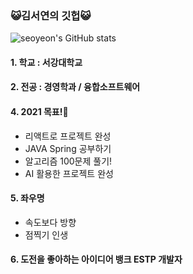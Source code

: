 ### 😺김서연의 깃헙😺
![seoyeon's GitHub stats](https://github-readme-stats.vercel.app/api?username=aeong98&show_icons=true&theme=radical)

#### 1. 학교 : 서강대학교
#### 2. 전공 : 경영학과 / 융합소프트웨어


#### 4. 2021 목표!🌟
  +  리액트로 프로젝트 완성
  +  JAVA Spring 공부하기
  +  알고리즘 100문제 풀기!
  +  AI 활용한 프로젝트 완성

#### 5. 좌우명
  + 속도보다 방향
  + 점찍기 인생 


#### 6. 도전을 좋아하는 아이디어 뱅크 ESTP 개발자 
